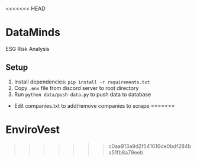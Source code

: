 <<<<<<< HEAD
# DataMinds
ESG Risk Analysis

## Setup

1. Install dependencies: `pip install -r requirements.txt`
2. Copy `.env` file from discord server to root directory
3. Run `python data/push-data.py` to push data to database

* Edit companies.txt to add/remove companies to scrape
=======
# EnviroVest
>>>>>>> c0aa913a9d2f541616de0bdf284ba51fb8a79eeb
